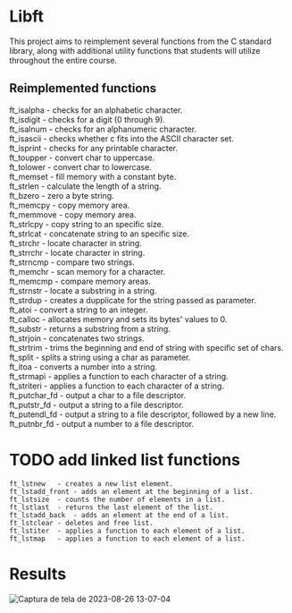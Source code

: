 # Libft

This project aims to reimplement several functions from the C standard library, along with additional utility functions that students will utilize throughout the entire course.

## Reimplemented functions

ft_isalpha	- checks for an alphabetic character.  
ft_isdigit	- checks for a digit (0 through 9).  
ft_isalnum	- checks for an alphanumeric character.  
ft_isascii	- checks whether c fits into the ASCII character set.  
ft_isprint	- checks for any printable character.  
ft_toupper	- convert char to uppercase.  
ft_tolower	- convert char to lowercase.  
ft_memset	- fill memory with a constant byte.  
ft_strlen	- calculate the length of a string.  
ft_bzero	- zero a byte string.  
ft_memcpy	- copy memory area.  
ft_memmove	- copy memory area.  
ft_strlcpy	- copy string to an specific size.  
ft_strlcat	- concatenate string to an specific size.  
ft_strchr	- locate character in string.  
ft_strrchr	- locate character in string.  
ft_strncmp	- compare two strings.  
ft_memchr	- scan memory for a character.  
ft_memcmp	- compare memory areas.  
ft_strnstr	- locate a substring in a string.  
ft_strdup	- creates a dupplicate for the string passed as parameter.  
ft_atoi	- convert a string to an integer.  
ft_calloc	- allocates memory and sets its bytes' values to 0.  
ft_substr	- returns a substring from a string.  
ft_strjoin	- concatenates two strings.  
ft_strtrim	- trims the beginning and end of string with specific set of chars.  
ft_split	- splits a string using a char as parameter.  
ft_itoa	- converts a number into a string.  
ft_strmapi	- applies a function to each character of a string.  
ft_striteri	- applies a function to each character of a string.  
ft_putchar_fd	- output a char to a file descriptor.  
ft_putstr_fd	- output a string to a file descriptor.  
ft_putendl_fd	- output a string to a file descriptor, followed by a new line.  
ft_putnbr_fd	- output a number to a file descriptor.  
  
# TODO add linked list functions

    ft_lstnew	- creates a new list element.
    ft_lstadd_front	- adds an element at the beginning of a list.
    ft_lstsize	- counts the number of elements in a list.
    ft_lstlast	- returns the last element of the list.
    ft_lstadd_back	- adds an element at the end of a list.
    ft_lstclear	- deletes and free list.
    ft_lstiter	- applies a function to each element of a list.
    ft_lstmap	- applies a function to each element of a list.

# Results
![Captura de tela de 2023-08-26 13-07-04](https://github.com/carvalho-ra/libft/assets/66538173/e9affc20-a8e0-4e7b-b016-e292312b1fd8)
